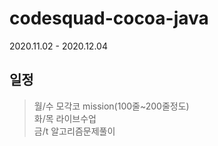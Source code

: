 # codesquad-cocoa-java
2020.11.02 - 2020.12.04   

## 일정   

  >월/수  모각코 mission(100줄~200줄정도)   
  >화/목  라이브수업   
  >금/t   알고리즘문제풀이   


